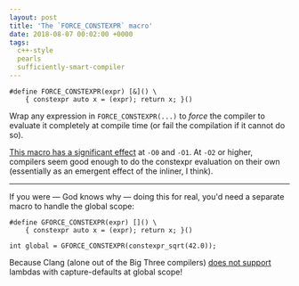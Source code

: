 ```yaml
---
layout: post
title: 'The `FORCE_CONSTEXPR` macro'
date: 2018-08-07 00:02:00 +0000
tags:
  c++-style
  pearls
  sufficiently-smart-compiler
---
```


    #define FORCE_CONSTEXPR(expr) [&]() \
        { constexpr auto x = (expr); return x; }()

Wrap any expression in `FORCE_CONSTEXPR(...)` to *force* the compiler to evaluate it
completely at compile time (or fail the compilation if it cannot do so).

[This macro has a significant effect](https://godbolt.org/g/qXowwt) at `-O0` and `-O1`.
At `-O2` or higher, compilers seem good enough to do the constexpr evaluation
on their own (essentially as an emergent effect of the inliner, I think).

----

If you were — God knows why — doing this for real,
you'd need a separate macro to handle the global scope:

    #define GFORCE_CONSTEXPR(expr) []() \
        { constexpr auto x = (expr); return x; }()

    int global = GFORCE_CONSTEXPR(constexpr_sqrt(42.0));

Because Clang (alone out of the Big Three compilers) [does not support](https://godbolt.org/g/dqYfnx)
lambdas with capture-defaults at global scope!
